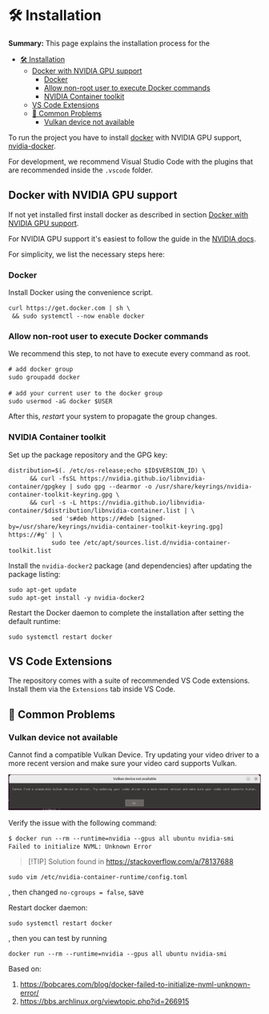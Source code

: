 # 🛠️ Installation

**Summary:** This page explains the installation process for the

- [🛠️ Installation](#️-installation)
  - [Docker with NVIDIA GPU support](#docker-with-nvidia-gpu-support)
    - [Docker](#docker)
    - [Allow non-root user to execute Docker commands](#allow-non-root-user-to-execute-docker-commands)
    - [NVIDIA Container toolkit](#nvidia-container-toolkit)
  - [VS Code Extensions](#vs-code-extensions)
  - [🚨 Common Problems](#-common-problems)
    - [Vulkan device not available](#vulkan-device-not-available)

To run the project you have to install [docker](https://docs.docker.com/engine/install/) with NVIDIA GPU support, [nvidia-docker](https://docs.nvidia.com/datacenter/cloud-native/container-toolkit/install-guide.html#docker).

For development, we recommend Visual Studio Code with the plugins that are recommended inside the `.vscode` folder.

## Docker with NVIDIA GPU support

If not yet installed first install docker as described in section [Docker with NVIDIA GPU support](#docker-with-nvidia-gpu-support).

For NVIDIA GPU support it's easiest to follow the guide in the [NVIDIA docs](https://docs.nvidia.com/datacenter/cloud-native/container-toolkit/install-guide.html#docker).

For simplicity, we list the necessary steps here:

### Docker

Install Docker using the convenience script.

```shell
curl https://get.docker.com | sh \
 && sudo systemctl --now enable docker
```

### Allow non-root user to execute Docker commands

We recommend this step, to not have to execute every command as root.

```shell
# add docker group
sudo groupadd docker

# add your current user to the docker group
sudo usermod -aG docker $USER
```

After this, _restart_ your system to propagate the group changes.

### NVIDIA Container toolkit

Set up the package repository and the GPG key:

```shell
distribution=$(. /etc/os-release;echo $ID$VERSION_ID) \
      && curl -fsSL https://nvidia.github.io/libnvidia-container/gpgkey | sudo gpg --dearmor -o /usr/share/keyrings/nvidia-container-toolkit-keyring.gpg \
      && curl -s -L https://nvidia.github.io/libnvidia-container/$distribution/libnvidia-container.list | \
            sed 's#deb https://#deb [signed-by=/usr/share/keyrings/nvidia-container-toolkit-keyring.gpg] https://#g' | \
            sudo tee /etc/apt/sources.list.d/nvidia-container-toolkit.list
```

Install the `nvidia-docker2` package (and dependencies) after updating the package listing:

```shell
sudo apt-get update
sudo apt-get install -y nvidia-docker2
```

Restart the Docker daemon to complete the installation after setting the default runtime:

```shell
sudo systemctl restart docker
```

## VS Code Extensions

The repository comes with a suite of recommended VS Code extensions. Install them via the `Extensions` tab inside VS Code.

## 🚨 Common Problems

### Vulkan device not available

Cannot find a compatible Vulkan Device.
Try updating your video driver to a more recent version and make sure your video card supports Vulkan.

![Vulkan device not available](../assets/vulkan_device_not_available.png)

Verify the issue with the following command:

```shell
$ docker run --rm --runtime=nvidia --gpus all ubuntu nvidia-smi
Failed to initialize NVML: Unknown Error
```

> [!TIP] Solution found in <https://stackoverflow.com/a/78137688>

```shell
sudo vim /etc/nvidia-container-runtime/config.toml
```

, then changed `no-cgroups = false`, save

Restart docker daemon:

```shell
sudo systemctl restart docker
```

, then you can test by running

```shell
docker run --rm --runtime=nvidia --gpus all ubuntu nvidia-smi
```

Based on:

1. <https://bobcares.com/blog/docker-failed-to-initialize-nvml-unknown-error/>
2. <https://bbs.archlinux.org/viewtopic.php?id=266915>
